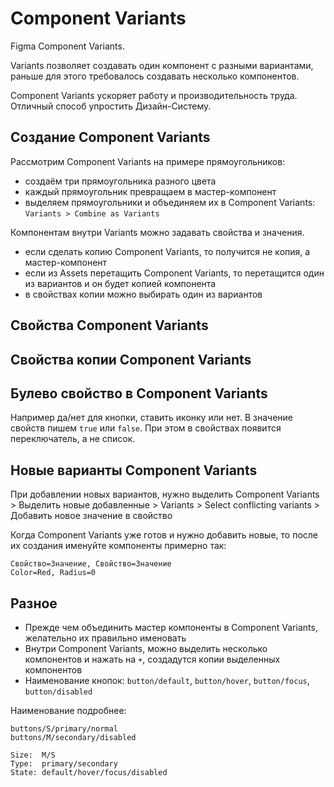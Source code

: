 # Component Variants
Figma Component Variants.

Variants позволяет создавать один компонент с разными вариантами, раньше для этого требовалось создавать несколько компонентов.

Component Variants ускоряет работу и производительность труда. Отличный способ упростить Дизайн-Систему.

## Создание Component Variants
Рассмотрим Component Variants на примере прямоугольников:
- создаём три прямоугольника разного цвета
- каждый прямоугольник превращаем в мастер-компонент
- выделяем прямоугольники и объединяем их в Component Variants: `Variants > Combine as Variants`

Компонентам внутри Variants можно задавать свойства и значения.

- если сделать копию Component Variants, то получится не копия, а мастер-компонент
- если из Assets перетащить Component Variants, то перетащится один из вариантов и он будет копией компонента
- в свойствах копии можно выбирать один из вариантов

## Свойства Component Variants

## Свойства копии Component Variants

## Булево свойство в Component Variants
Например да/нет для кнопки, ставить иконку или нет. В значение свойств пишем `true` или `false`. При этом в свойствах появится переключатель, а не список.

## Новые варианты Component Variants
При добавлении новых вариантов, нужно выделить Component Variants > Выделить новые добавленные > Variants > Select conflicting variants > Добавить новое значение в свойство

Когда Component Variants уже готов и нужно добавить новые, то после их создания именуйте компоненты примерно так:

    Свойство=Значение, Свойство=Значение
    Color=Red, Radius=0

## Разное
- Прежде чем объединить мастер компоненты в Component Variants, желательно их правильно именовать
- Внутри Component Variants, можно выделить несколько компонентов и нажать на `+`, создадутся копии выделенных компонентов
- Наименование кнопок: `button/default`, `button/hover`, `button/focus`, `button/disabled`

Наименование подробнее:

    buttons/S/primary/normal
    buttons/M/secondary/disabled

    Size:  M/S
    Type:  primary/secondary
    State: default/hover/focus/disabled
